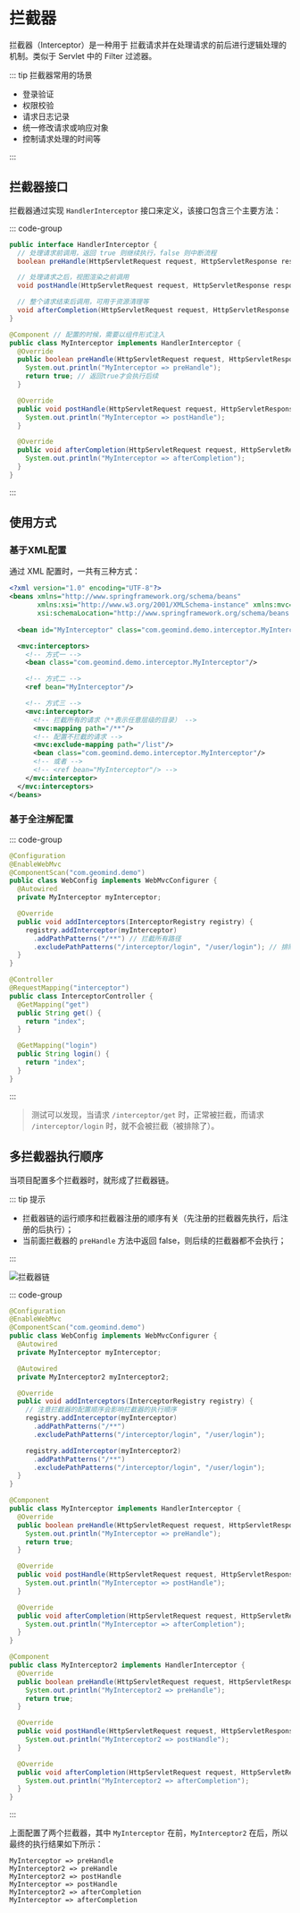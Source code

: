 # 拦截器

拦截器（Interceptor）是一种用于 拦截请求并在处理请求的前后进行逻辑处理的机制。类似于 Servlet 中的 Filter 过滤器。

::: tip 拦截器常用的场景

- 登录验证
- 权限校验
- 请求日志记录
- 统一修改请求或响应对象
- 控制请求处理的时间等

:::



## 拦截器接口

拦截器通过实现 `HandlerInterceptor` 接口来定义，该接口包含三个主要方法：

::: code-group

```java [HandlerInterceptor]
public interface HandlerInterceptor {
  // 处理请求前调用，返回 true 则继续执行，false 则中断流程
  boolean preHandle(HttpServletRequest request, HttpServletResponse response, Object handler) throws Exception;

  // 处理请求之后，视图渲染之前调用
  void postHandle(HttpServletRequest request, HttpServletResponse response, Object handler, ModelAndView modelAndView) throws Exception;

  // 整个请求结束后调用，可用于资源清理等
  void afterCompletion(HttpServletRequest request, HttpServletResponse response, Object handler, Exception ex) throws Exception;
}
```

```java [MyInterceptor] {2}
@Component // 配置的时候，需要以组件形式注入
public class MyInterceptor implements HandlerInterceptor {
  @Override
  public boolean preHandle(HttpServletRequest request, HttpServletResponse response, Object handler) throws Exception {
    System.out.println("MyInterceptor => preHandle");
    return true; // 返回true才会执行后续
  }

  @Override
  public void postHandle(HttpServletRequest request, HttpServletResponse response, Object handler, ModelAndView modelAndView) throws Exception {
    System.out.println("MyInterceptor => postHandle");
  }

  @Override
  public void afterCompletion(HttpServletRequest request, HttpServletResponse response, Object handler, Exception ex) throws Exception {
    System.out.println("MyInterceptor => afterCompletion");
  }
}
```

:::



## 使用方式

### 基于XML配置

通过 XML 配置时，一共有三种方式：

```xml {SpringMVC.xml}
<?xml version="1.0" encoding="UTF-8"?>
<beans xmlns="http://www.springframework.org/schema/beans"
       xmlns:xsi="http://www.w3.org/2001/XMLSchema-instance" xmlns:mvc="http://www.springframework.org/schema/mvc"
       xsi:schemaLocation="http://www.springframework.org/schema/beans http://www.springframework.org/schema/beans/spring-beans.xsd http://www.springframework.org/schema/mvc https://www.springframework.org/schema/mvc/spring-mvc.xsd">
  
  <bean id="MyInterceptor" class="com.geomind.demo.interceptor.MyInterceptor"/>

  <mvc:interceptors>
    <!-- 方式一 -->
    <bean class="com.geomind.demo.interceptor.MyInterceptor"/>

    <!-- 方式二 -->
    <ref bean="MyInterceptor"/>

    <!-- 方式三 -->
    <mvc:interceptor>
      <!-- 拦截所有的请求（**表示任意层级的目录） -->
      <mvc:mapping path="/**"/>
      <!-- 配置不拦截的请求 -->
      <mvc:exclude-mapping path="/list"/>
      <bean class="com.geomind.demo.interceptor.MyInterceptor"/>
      <!-- 或者 -->
      <!-- <ref bean="MyInterceptor"/> -->
    </mvc:interceptor>
  </mvc:interceptors>
</beans>
```



### 基于全注解配置

::: code-group

```java [WebConfig]
@Configuration
@EnableWebMvc
@ComponentScan("com.geomind.demo")
public class WebConfig implements WebMvcConfigurer {
  @Autowired
  private MyInterceptor myInterceptor;

  @Override
  public void addInterceptors(InterceptorRegistry registry) {
    registry.addInterceptor(myInterceptor)
      .addPathPatterns("/**") // 拦截所有路径
      .excludePathPatterns("/interceptor/login", "/user/login"); // 排除多个路径
  }
}
```

```java [InterceptorController]
@Controller
@RequestMapping("interceptor")
public class InterceptorController {
  @GetMapping("get")
  public String get() {
    return "index";
  }

  @GetMapping("login")
  public String login() {
    return "index";
  }
}
```

:::

>测试可以发现，当请求 `/interceptor/get` 时，正常被拦截，而请求 `/interceptor/login` 时，就不会被拦截（被排除了）。





## 多拦截器执行顺序

当项目配置多个拦截器时，就形成了拦截器链。

::: tip 提示

- 拦截器链的运行顺序和拦截器注册的顺序有关（先注册的拦截器先执行，后注册的后执行）；
- 当前面拦截器的 `preHandle` 方法中返回 false，则后续的拦截器都不会执行；

:::

![拦截器链](.\assets\拦截器链.png)

::: code-group

```java [WebConfig] {14,18}
@Configuration
@EnableWebMvc
@ComponentScan("com.geomind.demo")
public class WebConfig implements WebMvcConfigurer {
  @Autowired
  private MyInterceptor myInterceptor;

  @Autowired
  private MyInterceptor2 myInterceptor2;

  @Override
  public void addInterceptors(InterceptorRegistry registry) {
    // 注意拦截器的配置顺序会影响拦截器的执行顺序
    registry.addInterceptor(myInterceptor)
      .addPathPatterns("/**")
      .excludePathPatterns("/interceptor/login", "/user/login");

    registry.addInterceptor(myInterceptor2)
      .addPathPatterns("/**")
      .excludePathPatterns("/interceptor/login", "/user/login");
  }
}
```

```java [MyInterceptor] {6}
@Component
public class MyInterceptor implements HandlerInterceptor {
  @Override
  public boolean preHandle(HttpServletRequest request, HttpServletResponse response, Object handler) throws Exception {
    System.out.println("MyInterceptor => preHandle");
    return true;
  }

  @Override
  public void postHandle(HttpServletRequest request, HttpServletResponse response, Object handler, ModelAndView modelAndView) throws Exception {
    System.out.println("MyInterceptor => postHandle");
  }

  @Override
  public void afterCompletion(HttpServletRequest request, HttpServletResponse response, Object handler, Exception ex) throws Exception {
    System.out.println("MyInterceptor => afterCompletion");
  }
}
```

```java [MyInterceptor2]
@Component
public class MyInterceptor2 implements HandlerInterceptor {
  @Override
  public boolean preHandle(HttpServletRequest request, HttpServletResponse response, Object handler) throws Exception {
    System.out.println("MyInterceptor2 => preHandle");
    return true;
  }

  @Override
  public void postHandle(HttpServletRequest request, HttpServletResponse response, Object handler, ModelAndView modelAndView) throws Exception {
    System.out.println("MyInterceptor2 => postHandle");
  }

  @Override
  public void afterCompletion(HttpServletRequest request, HttpServletResponse response, Object handler, Exception ex) throws Exception {
    System.out.println("MyInterceptor2 => afterCompletion");
  }
}
```

:::

上面配置了两个拦截器，其中 `MyInterceptor` 在前，`MyInterceptor2` 在后，所以最终的执行结果如下所示：

```(空)
MyInterceptor => preHandle
MyInterceptor2 => preHandle
MyInterceptor2 => postHandle
MyInterceptor => postHandle
MyInterceptor2 => afterCompletion
MyInterceptor => afterCompletion
```
